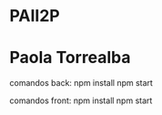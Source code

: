 # PAII2P
# Paola Torrealba

comandos back:
npm install
npm start

comandos front:
npm install
npm start